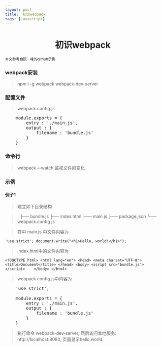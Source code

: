 ```yaml
---
layout: post
title:  初识webpack
tags: [javascript]
---
```


<h1 style="text-align:center;">初识webpack</h1>

<small>本文参考自阮一峰的github示例</small>

### webpack安装

> npm i -g webpack webpack-dev-server

### 配置文件

> webpack.config.js

<pre>
    module.exports = {
        entry : './main.js',
        output : {
            filename : 'bundle.js'
        }
    }
</pre>

### 命令行

> webpack --watch  监视文件的变化


### 示例

#### 例子1

> 建立如下目录结构

> .
> ├── bundle.js
> ├── index.html
> ├── main.js
> ├── package.json
> └── webpack.config.js

> 其中 main.js  中文件内容为

`
   'use strict';
    document.write("<h1>Hello, world!</h1>");
`

> index.html中的文件内容为

`
    <!DOCTYPE html>
    <html lang="en">
    <head>
        <meta charset="UTF-8">
        <title>Document</title>
    </head>
    <body>
        <script src="bundle.js"></script>   
    </body>
    </html>   
`

> webpack.config.js中内容为

<pre>
    'use strict';

    module.exports = {
        entry : './main.js',
        output : {
            filename : 'bundle.js'
        }
    }   
</pre>

> 执行命令 webpack-dev-server, 然后访问本地服务: http://localhost:8080, 页面显示hello,world.
